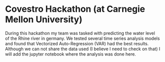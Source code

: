 # Covestro Hackathon (at Carnegie Mellon University)

During this hackathon my team was tasked with predicting the water level of the Rhine river in germany.  We tested several time series analysis models and found that Vectorized Auto-Regression (VAR) had the best results.  Although we can not share the data used (I believe I need to check on that) I will add the jupyter notebook where the analysis was done here.  